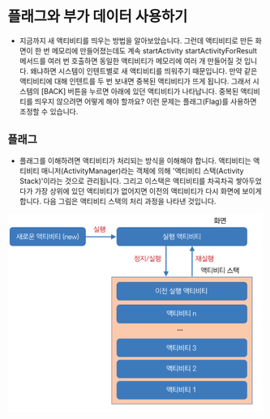 #  플래그와 부가 데이터 사용하기

- 지금까지 새 액티비티를 띄우는 방법을 알아보았습니다. 그런데 액티비티로 만든 화면이 한 번 메모리에 만들어졌는데도 계속 startActivity startActivityForResult 메서드를 여러 번 호출하면 동일한 액티비티가 메모리에 여러 개 만들어질 것
입니다. 왜냐하면 시스템이 인텐트별로 새 액티비티를 띄워주기 때문입니다. 만약 같은 액티비티에 대해 인텐트를 두 번 보내면 중복된 액티비티가 뜨게 됩니다. 그래서 시스템의 [BACK] 버튼을 누르면 아래에 있던 액티비티가 나타납니다. 중복된 액티비티를 띄우지 않으려면 어떻게 해야 할까요? 이런 문제는 플래그(Flag)를 사용하면 조정할 수 있습니다.

## 플래그

- 플래그를 이해하려면 액티비티가 처리되는 방식을 이해해야 합니다. 액티비티는 액티비티 매니저(ActivityManager)라는 객체에 의해 '액티비티 스택(Activity Stack)'이라는 것으로 관리됩니다. 그리고 이스택은 액티비티를 차곡차곡 쌓아두었다가 가장 상위에 있던 액티비티가 없어지면 이전의 액티비티가 다시 화면에 보이게 합니다. 다음 그림은 액티비티 스택의 처리 과정을 나타낸 것입니다.

![image1](https://raw.githubusercontent.com/yonggyo1125/curriculum300H/main/7.Android(60%EC%8B%9C%EA%B0%84)/4~5%EC%9D%BC%EC%B0%A8(6h)%20-%20%EB%A0%88%EC%9D%B4%EC%95%84%EC%9B%83%20%EC%9D%B8%ED%94%8C%EB%A0%88%EC%9D%B4%EC%85%98%2C%20%ED%99%94%EB%A9%B4%EC%A0%84%ED%99%98%20%EB%93%B1/4.%20%ED%94%8C%EB%9E%98%EA%B7%B8%EC%99%80%20%EB%B6%80%EA%B0%80%EB%8D%B0%EC%9D%B4%ED%84%B0%20%EC%82%AC%EC%9A%A9/images/image1.png)

